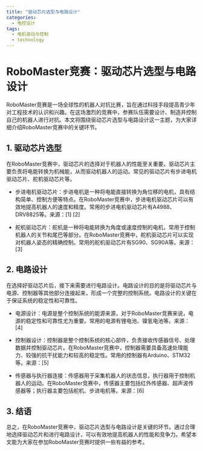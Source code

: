 ```yaml
---  
title: "驱动芯片选型与电路设计"  
categories:  
  - 电控设计  
tags: 
  - 电机驱动与控制 
  - technology  
---  
```


# RoboMaster竞赛：驱动芯片选型与电路设计

RoboMaster竞赛是一场全球性的机器人对抗比赛，旨在通过科技手段提高青少年对工程技术的认识和兴趣。在这场激烈的竞赛中，参赛队伍需要设计、制造并控制自己的机器人进行对抗。本文将围绕驱动芯片选型与电路设计这一主题，为大家详细介绍RoboMaster竞赛中的关键环节。

## 1. 驱动芯片选型

在RoboMaster竞赛中，驱动芯片的选择对于机器人的性能至关重要。驱动芯片主要负责将电能转换为机械能，从而驱动机器人的运动。常见的驱动芯片有步进电机驱动芯片、舵机驱动芯片等。

- 步进电机驱动芯片：步进电机是一种将电能直接转换为角位移的电机，具有结构简单、控制方便等特点。在RoboMaster竞赛中，步进电机驱动芯片可以有效地提高机器人的速度和精度。常用的步进电机驱动芯片有A4988、DRV8825等。来源：[1] [2]

- 舵机驱动芯片：舵机是一种将电能转换为角度或速度控制的电机，常用于控制机器人的关节和尾巴等部分。在RoboMaster竞赛中，舵机驱动芯片可以实现对机器人姿态的精确控制。常用的舵机驱动芯片有SG90、SG90A等。来源：[3]

## 2. 电路设计

在选择好驱动芯片后，接下来需要进行电路设计。电路设计的目的是将驱动芯片与电源、控制器等其他部分连接起来，形成一个完整的控制系统。电路设计的关键在于保证系统的稳定性和可靠性。

- 电源设计：电源是整个控制系统的能源来源，对于RoboMaster竞赛来说，电源的稳定性和可靠性尤为重要。常用的电源有锂电池、镍氢电池等。来源：[4]

- 控制器设计：控制器是整个控制系统的核心部件，负责接收传感器信号、处理数据并控制驱动芯片。在RoboMaster竞赛中，控制器需要具备高速处理能力、较强的抗干扰能力和较高的稳定性。常用的控制器有Arduino、STM32等。来源：[5]

- 传感器与执行器连接：传感器用于采集机器人的状态信息，执行器用于控制机器人的运动。在RoboMaster竞赛中，传感器主要包括红外传感器、超声波传感器等；执行器主要包括舵机、步进电机等。来源：[6]

## 3. 结语

总之，在RoboMaster竞赛中，驱动芯片选型与电路设计是关键的环节。通过合理地选择驱动芯片和进行电路设计，可以有效地提高机器人的性能和竞争力。希望本文能为大家在参加RoboMaster竞赛时提供一些有益的参考。 

